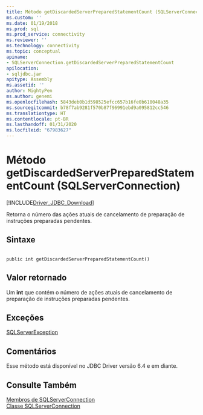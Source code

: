 ```yaml
---
title: Método getDiscardedServerPreparedStatementCount (SQLServerConnection) | Microsoft Docs
ms.custom: ''
ms.date: 01/19/2018
ms.prod: sql
ms.prod_service: connectivity
ms.reviewer: ''
ms.technology: connectivity
ms.topic: conceptual
apiname:
- SQLServerConnection.getDiscardedServerPreparedStatementCount
apilocation:
- sqljdbc.jar
apitype: Assembly
ms.assetid: ''
author: MightyPen
ms.author: genemi
ms.openlocfilehash: 5843deb0b1d598525efcc657b16fe0b610048a35
ms.sourcegitcommit: b78f7ab9281f570b87f96991ebd9a095812cc546
ms.translationtype: HT
ms.contentlocale: pt-BR
ms.lasthandoff: 01/31/2020
ms.locfileid: "67983627"
---
```

# <a name="getdiscardedserverpreparedstatementcount-method-sqlserverconnection"></a>Método getDiscardedServerPreparedStatementCount (SQLServerConnection)
[!INCLUDE[Driver_JDBC_Download](../../../includes/driver_jdbc_download.md)]

 Retorna o número das ações atuais de cancelamento de preparação de instruções preparadas pendentes.

## <a name="syntax"></a>Sintaxe  
  
```  
  
public int getDiscardedServerPreparedStatementCount()  
```  

## <a name="return-value"></a>Valor retornado
 Um **int** que contém o número de ações atuais de cancelamento de preparação de instruções preparadas pendentes.

## <a name="exceptions"></a>Exceções  
 [SQLServerException](../../../connect/jdbc/reference/sqlserverexception-class.md)  
 
## <a name="remarks"></a>Comentários  
 Esse método está disponível no JDBC Driver versão 6.4 e em diante.
 
## <a name="see-also"></a>Consulte Também  
 [Membros de SQLServerConnection](../../../connect/jdbc/reference/sqlserverconnection-members.md)   
 [Classe SQLServerConnection](../../../connect/jdbc/reference/sqlserverconnection-class.md)  
  
  
